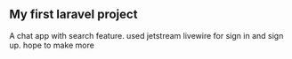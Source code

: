 ## My first laravel project
A chat app with search feature. used jetstream livewire for sign in and sign up. hope to make more
